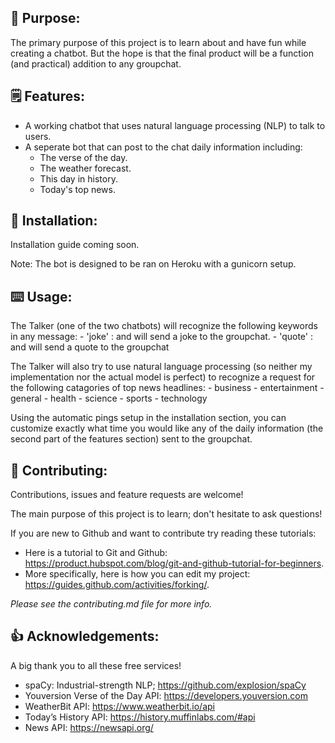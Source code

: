 ## 📖 Purpose: 

The primary purpose of this project is to learn about and have fun while creating a chatbot. 
But the hope is that the final product will be a function (and practical) addition to any groupchat.

## 🗒 Features:
	
- A working chatbot that uses natural language processing (NLP) to talk to users.
- A seperate bot that can post to the chat daily information including:
	- The verse of the day.
	- The weather forecast.
	- This day in history.
	- Today's top news.

## 🔨 Installation: 

Installation guide coming soon.

Note: The bot is designed to be ran on Heroku with a gunicorn setup.

## ⌨️ Usage: 

The Talker (one of the two chatbots) will recognize the following keywords in any message:
	- 'joke' : and will send a joke to the groupchat.
	- 'quote' : and will send a quote to the groupchat

The Talker will also try to use natural language processing (so neither my implementation nor the actual model is perfect) to recognize a request for the following catagories of top news headlines:
	- business
	- entertainment
	- general 
	- health
	- science
	- sports
	- technology

Using the automatic pings setup in the installation section, you can customize exactly what time you would like any of the daily information (the second part of the features section) sent to the groupchat.

## 🤝 Contributing:

Contributions, issues and feature requests are welcome!

The main purpose of this project is to learn; don't hesitate to ask questions!

If you are new to Github and want to contribute try reading these tutorials:

- Here is a tutorial to Git and Github: https://product.hubspot.com/blog/git-and-github-tutorial-for-beginners.
- More specifically, here is how you can edit my project: https://guides.github.com/activities/forking/.

*Please see the contributing.md file for more info.*

## 👍 Acknowledgements:

A big thank you to all these free services!

- spaCy: Industrial-strength NLP; https://github.com/explosion/spaCy
- Youversion Verse of the Day API: https://developers.youversion.com
- WeatherBit API: https://www.weatherbit.io/api
- Today’s History API: https://history.muffinlabs.com/#api
- News API: https://newsapi.org/
